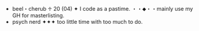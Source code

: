 - beel・cherub ♱ 20 (04) ✦ I code as a pastime.
・・⬥・・mainly use my GH for masterlisting.
- psych nerd ✦✦✦ too little time with too much to do.


<!---
HaloDevil/HaloDevil is a ✨ special ✨ repository because its `README.md` (this file) appears on your GitHub profile.
You can click the Preview link to take a look at your changes.
--->
